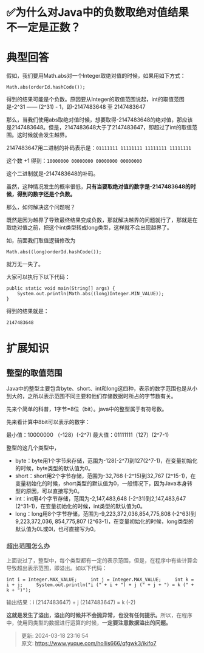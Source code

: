 # ✅为什么对Java中的负数取绝对值结果不一定是正数？

# 典型回答
假如，我们要用Math.abs对一个Integer取绝对值的时候，如果用如下方式：



```plain
Math.abs(orderId.hashCode());	
```



 得到的结果可能是个负数。原因要从Integer的取值范围说起，int的取值范围是-2^31 —— (2^31) - 1，即-2147483648 至 2147483647



那么，当我们使用abs取绝对值时候，想要取得-2147483648的绝对值，那应该是2147483648。但是，2147483648大于了2147483647，即超过了int的取值范围。这时候就会发生越界。



2147483647用二进制的补码表示是：`01111111 11111111 11111111 11111111`



这个数 +1 得到：`10000000 00000000 00000000 00000000`



这个二进制就是-2147483648的补码。



虽然，这种情况发生的概率很低，**只有当要取绝对值的数字是-2147483648的时候，得到的数字还是个负数。**



那么，如何解决这个问题呢？



既然是因为越界了导致最终结果变成负数，那就解决越界的问题就行了，那就是在取绝对值之前，把这个int类型转成long类型，这样就不会出现越界了。



如，前面我们取值逻辑修改为



```plain
Math.abs((long)orderId.hashCode()); 
```



就万无一失了。



大家可以执行下以下代码：



```plain
public static void main(String[] args) {
    System.out.println(Math.abs((long)Integer.MIN_VALUE));
}
```



得到的结果就是：



    2147483648

    



# 扩展知识


## 整型的取值范围


Java中的整型主要包含byte、short、int和long这四种，表示的数字范围也是从小到大的，之所以表示范围不同主要和他们存储数据时所占的字节数有关。



先来个简单的科普，1字节=8位（bit）。java中的整型属于有符号数。



先来看计算中8bit可以表示的数字：

最小值：10000000 （-128）(-2^7) 最大值：01111111（127）(2^7-1)



整型的这几个类型中，



+ byte：byte用1个字节来存储，范围为-128(-2^7)到127(2^7-1)，在变量初始化的时候，byte类型的默认值为0。
+ short：short用2个字节存储，范围为-32,768 (-2^15)到32,767 (2^15-1)，在变量初始化的时候，short类型的默认值为0，一般情况下，因为Java本身转型的原因，可以直接写为0。
+ int：int用4个字节存储，范围为-2,147,483,648 (-2^31)到2,147,483,647 (2^31-1)，在变量初始化的时候，int类型的默认值为0。
+ long：long用8个字节存储，范围为-9,223,372,036,854,775,808 (-2^63)到9,223,372,036, 854,775,807 (2^63-1)，在变量初始化的时候，long类型的默认值为0L或0l，也可直接写为0。



### <font style="color:rgb(85, 85, 85);">超出范围怎么办</font>
<font style="color:rgb(85, 85, 85);">上面说过了，整型中，每个类型都有一定的表示范围，但是，在程序中有些计算会导致超出表示范围，即溢出。如以下代码：</font>

    int i = Integer.MAX_VALUE;     int j = Integer.MAX_VALUE;     int k = i + j;     System.out.println("i (" + i + ") + j (" + j + ") = k (" + k + ")");



<font style="color:rgb(85, 85, 85);">输出结果：i (2147483647) + j (2147483647) = k (-2)</font>

<font style="color:rgb(85, 85, 85);"></font>

**<font style="color:rgb(85, 85, 85);">这就是发生了溢出，溢出的时候并不会抛异常，也没有任何提示。</font>**<font style="color:rgb(85, 85, 85);">所以，在程序中，使用同类型的数据进行运算的时候，</font>**<font style="color:rgb(85, 85, 85);">一定要注意数据溢出的问题。</font>**



> 更新: 2024-03-18 23:16:54  
> 原文: <https://www.yuque.com/hollis666/qfgwk3/ikifo7>
